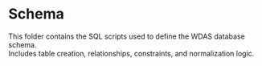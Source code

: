 # Schema

This folder contains the SQL scripts used to define the WDAS database schema.  
Includes table creation, relationships, constraints, and normalization logic.

